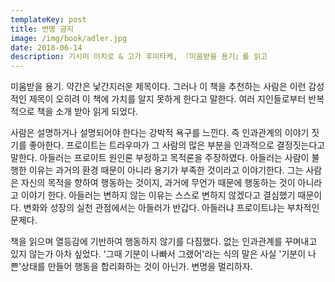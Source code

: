 ```yaml
---
templateKey: post
title: 변명 금지
image: /img/book/adler.jpg
date: 2018-06-14
description: 기시미 이치로 & 고가 후미타케, 『미움받을 용기』를 읽고
---
```

미움받을 용기. 약간은 낯간지러운 제목이다. 그러나 이 책을 추천하는 사람은 이런 감성적인 제목이 오히려 이 책에 가치를 알지 못하게 한다고 말한다. 여러 지인들로부터 반복적으로 책을 소개 받아 읽게 되었다.

사람은 설명하거나 설명되어야 한다는 강박적 욕구를 느낀다. 즉 인과관계의 이야기 짓기를 좋아한다. 프로이트는 트라우마가 그 사람의 많은 부분을 인과적으로 결정짓는다고 말한다. 아들러는 프로이트 원인론 부정하고 목적론을 주장하였다. 아들러는 사람이 불행한 이유는 과거의 환경 때문이 아니라 용기가 부족한 것이라고 이야기한다. 그는 사람은 자신의 목적을 향하여 행동하는 것이지, 과거에 무언가 때문에 행동하는 것이 아니라고 이야기 한다. 아들러는 변하지 않는 이유는 스스로 변하지 않겠다고 결심했기 때문이다. 변화와 성장의 실천 관점에서는 아들러가 반갑다. 아들러냐 프로이트냐는 부차적인 문제다.

책을 읽으며 열등감에 기반하여 행동하지 않기를 다짐했다. 없는 인과관계를 꾸며내고 있지 않는가 아차 싶었다. '그때 기분이 나빠서 그랬어'라는 식의 말은 사실 '기분이 나쁜'상태를 만들어 행동을 합리화하는 것이 아닌가. 변명을 멀리하자.
